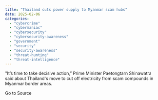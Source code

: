 ```yaml
---
title: "Thailand cuts power supply to Myanmar scam hubs"
date: 2025-02-06
categories: 
  - "cybercrime"
  - "cybermaniac"
  - "cybersecurity"
  - "cybersecurity-awareness"
  - "government"
  - "security"
  - "security-awareness"
  - "threat-hunting"
  - "threat-intelligence"
---
```


"It’s time to take decisive action,” Prime Minister Paetongtarn Shinawatra said about Thailand's move to cut off electricity from scam compounds in Myanmar border areas.

Go to Source
